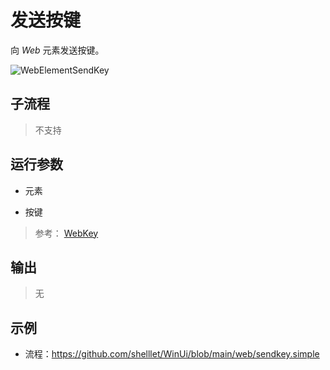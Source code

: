 # 发送按键 
向 *Web* 元素发送按键。

![WebElementSendKey](./images/04.png ':size=90%')

## 子流程
> 不支持


## 运行参数


* 元素

* 按键
> 参考： [WebKey](./enums/WebKey.md)

## 输出

> 无    


## 示例

* 流程：https://github.com/shelllet/WinUi/blob/main/web/sendkey.simple



